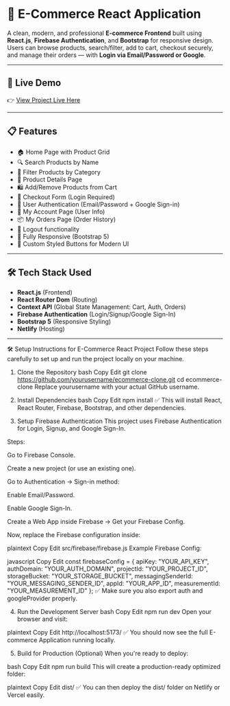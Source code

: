 # 🛒 E-Commerce React Application

A clean, modern, and professional **E-commerce Frontend** built using **React.js**, **Firebase Authentication**, and **Bootstrap** for responsive design.  
Users can browse products, search/filter, add to cart, checkout securely, and manage their orders — with **Login via Email/Password or Google**.

---

## 🚀 Live Demo

👉 [View Project Live Here](https://ecommerce-t.netlify.app/)

---

## 📋 Features

- 🏠 Home Page with Product Grid
- 🔍 Search Products by Name
- 📂 Filter Products by Category
- 📄 Product Details Page
- 🛍️ Add/Remove Products from Cart
- 🧾 Checkout Form (Login Required)
- 🔐 User Authentication (Email/Password + Google Sign-in)
- 👤 My Account Page (User Info)
- 📦 My Orders Page (Order History)
- 🚪 Logout functionality
- 📱 Fully Responsive (Bootstrap 5)
- 🎨 Custom Styled Buttons for Modern UI

---

## 🛠 Tech Stack Used

- **React.js** (Frontend)
- **React Router Dom** (Routing)
- **Context API** (Global State Management: Cart, Auth, Orders)
- **Firebase Authentication** (Login/Signup/Google Sign-In)
- **Bootstrap 5** (Responsive Styling)
- **Netlify** (Hosting)

---


🛠️ Setup Instructions for E-Commerce React Project
Follow these steps carefully to set up and run the project locally on your machine.

1. Clone the Repository
bash
Copy
Edit
git clone https://github.com/yourusername/ecommerce-clone.git
cd ecommerce-clone
Replace yourusername with your actual GitHub username.

2. Install Dependencies
bash
Copy
Edit
npm install
✅ This will install React, React Router, Firebase, Bootstrap, and other dependencies.

3. Setup Firebase Authentication
This project uses Firebase Authentication for Login, Signup, and Google Sign-In.

Steps:

Go to Firebase Console.

Create a new project (or use an existing one).

Go to Authentication → Sign-in method:

Enable Email/Password.

Enable Google Sign-In.

Create a Web App inside Firebase → Get your Firebase Config.

Now, replace the Firebase configuration inside:

plaintext
Copy
Edit
src/firebase/firebase.js
Example Firebase Config:

javascript
Copy
Edit
const firebaseConfig = {
  apiKey: "YOUR_API_KEY",
  authDomain: "YOUR_AUTH_DOMAIN",
  projectId: "YOUR_PROJECT_ID",
  storageBucket: "YOUR_STORAGE_BUCKET",
  messagingSenderId: "YOUR_MESSAGING_SENDER_ID",
  appId: "YOUR_APP_ID",
  measurementId: "YOUR_MEASUREMENT_ID"
};
✅ Make sure you also export auth and googleProvider properly.

4. Run the Development Server
bash
Copy
Edit
npm run dev
Open your browser and visit:

plaintext
Copy
Edit
http://localhost:5173/
✅ You should now see the full E-commerce Application running locally.

5. Build for Production (Optional)
When you're ready to deploy:

bash
Copy
Edit
npm run build
This will create a production-ready optimized folder:

plaintext
Copy
Edit
dist/
✅ You can then deploy the dist/ folder on Netlify or Vercel easily.







